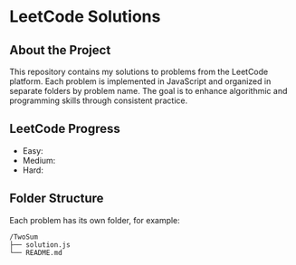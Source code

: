 # LeetCode Solutions

##  About the Project

This repository contains my solutions to problems from the LeetCode platform. Each problem is implemented in JavaScript and organized in separate folders by problem name. The goal is to enhance algorithmic and programming skills through consistent practice.


## LeetCode Progress
- Easy: 
- Medium: 
- Hard: 

##  Folder Structure

Each problem has its own folder, for example:

```
/TwoSum
├── solution.js
└── README.md
```

